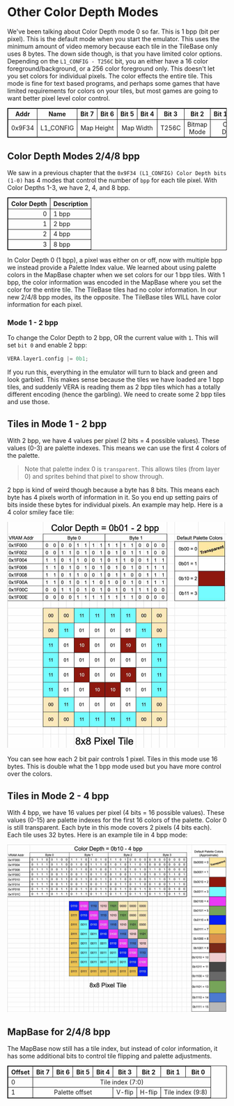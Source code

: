 # Other Color Depth Modes
We've been talking about Color Depth mode 0 so far. This is 1 bpp (bit per pixel). This is the default mode when you start the emulator. This uses the minimum amount of video memory because each tile in the TileBase only uses 8 bytes. The down side though, is that you have limited color options. Depending on the `L1_CONFIG - T256C` bit, you an either have a 16 color foreground/background, or a 256 color foreground only. This doesn't let you set colors for individual pixels. The color effects the entire tile. This mode is fine for text based programs, and perhaps some games that have limited requirements for colors on your tiles, but most games are going to want better pixel level color control.

<table>
<thead>
    <tr>
		<th>Addr</th>
		<th>Name</th>
		<th>Bit&nbsp;7</th>
		<th>Bit&nbsp;6</th>
		<th>Bit&nbsp;5 </th>
		<th>Bit&nbsp;4</th>
		<th>Bit&nbsp;3 </th>
		<th>Bit&nbsp;2</th>
		<th>Bit&nbsp;1 </th>
		<th>Bit&nbsp;0</th>
	</tr>
</thead>
<tbody>
	<tr>
		<td>0x9F34</td>
		<td>L1_CONFIG</td>
		<td colspan="2" align="center">Map Height</td>
		<td colspan="2" align="center">Map Width</td>
		<td colspan="1" align="center">T256C</td>
		<td colspan="1" align="center">Bitmap Mode</td>
		<td colspan="2" align="center">Color Depth</td>
	</tr>
</tbody>
</table>

## Color Depth Modes 2/4/8 bpp
We saw in a previous chapter that the `0x9F34 (L1_CONFIG) Color Depth bits (1-0)` has 4 modes that control the number of `bpp` for each tile pixel. With Color Depths 1-3, we have 2, 4, and 8 bpp.

<table>
<thead>
	<tr>
		<th align="right">Color Depth</th>
		<th>Description</th>
	</tr>
</thead>
<tbody>
	<tr>
		<td align="right">0</td>
		<td>1 bpp</td>
	</tr>
	<tr>
		<td align="right">1</td>
		<td>2 bpp</td>
	</tr>
	<tr>
		<td align="right">2</td>
		<td>4 bpp</td>
	</tr>
	<tr>
		<td align="right">3</td>
		<td>8 bpp</td>
	</tr>
</tbody>
</table>

In Color Depth 0 (1 bpp), a pixel was either on or off, now with multiple bpp we instead provide a Palette Index value. We learned about using palette colors in the MapBase chapter when we set colors for our 1 bpp tiles. With 1 bpp, the color information was encoded in the MapBase where you set the color for the entire tile. The TileBase tiles had no color information. In our new 2/4/8 bpp modes, its the opposite. The TileBase tiles WILL have color information for each pixel.

### Mode 1 - 2 bpp
To change the Color Depth to 2 bpp, OR the current value with `1`. This will set `bit 0` and enable 2 bpp:
```C
VERA.layer1.config |= 0b1;
```

If you run this, everything in the emulator will turn to black and green and look garbled. This makes sense because the tiles we have loaded are 1 bpp tiles, and suddenly VERA is reading them as 2 bpp tiles which has a totally different encoding (hence the garbling). We need to create some 2 bpp tiles and use those.

## Tiles in Mode 1 - 2 bpp
With 2 bpp, we have 4 values per pixel (2 bits = 4 possible values). These values (0-3) are palette indexes. This means we can use the first 4 colors of the palette. 

>Note that palette index 0 is `transparent`. This allows tiles (from layer 0) and sprites behind that pixel to show through.

2 bpp is kind of weird though because a byte has 8 bits. This means each byte has 4 pixels worth of information in it. So you end up setting pairs of bits inside these bytes for individual pixels. An example may help. Here is a 4 color smiley face tile:

![2 bpp Tile](2bpp-tile.jpg)

You can see how each 2 bit pair controls 1 pixel. Tiles in this mode use 16 bytes. This is double what the 1 bpp mode used but you have more control over the colors.

## Tiles in Mode 2 - 4 bpp
With 4 bpp, we have 16 values per pixel (4 bits = 16 possible values). These values (0-15) are palette indexes for the first 16 colors of the palette. Color 0 is still transparent. Each byte in this mode covers 2 pixels (4 bits each). Each tile uses 32 bytes. Here is an example tile in 4 bpp mode:

![4 bpp Tile](4bpp-tile.jpg)

## MapBase for 2/4/8 bpp
The MapBase now still has a tile index, but instead of color information, it has some additional bits to control tile flipping and palette adjustments.

<table>
	<tr>
		<th>Offset</th>
		<th>Bit&nbsp;7</th>
		<th>Bit&nbsp;6</th>
		<th>Bit&nbsp;5</th>
		<th>Bit&nbsp;4</th>
		<th>Bit&nbsp;3</th>
		<th>Bit&nbsp;2</th>
		<th>Bit&nbsp;1</th>
		<th>Bit&nbsp;0</th>
	</tr>
	<tr>
		<td>0</td>
		<td align="center" colspan="8">Tile index (7:0)</td>
	</tr>
	<tr>
		<td>1</td>
		<td align="center" colspan="4">Palette offset</td>
		<td align="center">V-flip</td>
		<td align="center">H-flip</td>
		<td align="center" colspan="2">Tile index (9:8)</td>
	</tr>
</table>

<style>
table, th, td {
  border: 1px solid;
}
</style>